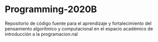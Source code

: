 # Programming-2020B
Repositorio de código fuente para el aprendizaje y fortalecimiento del pensamiento algorítmico y computacional en el espacio académico de introducción a la programacion.nal 
